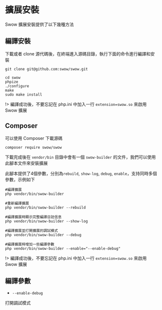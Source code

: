 # 擴展安裝

Swow 擴展安裝提供了以下幾種方法

## 編譯安裝

下載或者 clone 源代碼後，在終端進入源碼目錄，執行下面的命令進行編譯和安裝

```shell
git clone git@github.com:swow/swow.git

cd swow
phpize
./configure
make
sudo make install
```

!> 編譯成功後，不要忘記在 php.ini 中加入一行 `extension=swow.so` 來啟用 Swow 擴展

## Composer

可以使用 Composer 下載源碼

```shell
composer require swow/swow
```

下載完成後在 `vendor/bin` 目錄中會有一個 `swow-builder` 的文件，我們可以使用此腳本文件來安裝擴展

此腳本提供了4個參數，分別為`rebuild`, `show-log`, `debug`, `enable`，支持同時多個參數，示例如下

```shell
#編譯擴展
php vendor/bin/swow-builder

#重新編譯擴展
php vendor/bin/swow-builder --rebuild

#編譯擴展時顯示完整編譯日誌信息
php vendor/bin/swow-builder --show-log

#編譯擴展並打開擴展的調試模式
php vendor/bin/swow-builder --debug

#編譯擴展時增加一些編譯參數
php vendor/bin/swow-builder --enable="--enable-debug"
```

!> 編譯成功後，不要忘記在 php.ini 中加入一行 `extension=swow.so` 來啟用 Swow 擴展

## 編譯參數

* `--enable-debug`

打開調試模式